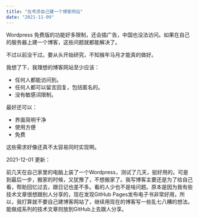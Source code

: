 ```yaml
---
title: "在考虑自己建一个博客网站"
date: "2021-11-09"
---
```


Wordpress 免费版的功能好多限制，还会插广告，中国也没法访问。如果在自己的服务器上建一个博客，这些问题就都能解决了。

不过以前没干过。要从头开始研究，不知猴年马月才能真的做好。

我想了下，我理想的博客网站至少应该：

- 任何人都能访问到。
- 任何人都可以留言回复，包括匿名的。
- 没有敏感词限制。

最好还可以：

- 界面简明干净
- 使用方便
- 免费

这些需求好像还真不太容易同时实现啊。

2021-12-01 更新：

前几天在自己家里的电脑上装了一个Wordpress，测试了几天，挺好用的。可是到最后一步，搬家的时候，又犹豫了，不想搬家了。我写博客主要还是为了给自己看，帮助回忆过去，跟日记也差不多。看的人少也不是啥问题。原本是因为我有些技术文章很想跟别人分享的，现在发现GitHub Pages发布电子书非常好用，所以，我打算就不要自己建博客网站了，继续用现在的博客写一些乱七八糟的想法。能做成系列的技术文章则放到GitHub上去跟人分享。
